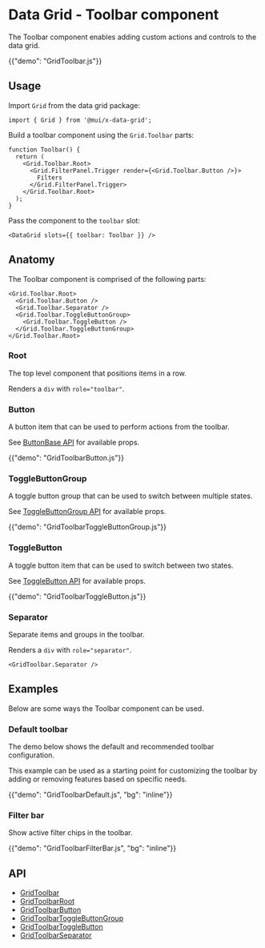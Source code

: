 # Data Grid - Toolbar component

<p class="description">The Toolbar component enables adding custom actions and controls to the data grid.</p>

{{"demo": "GridToolbar.js"}}

## Usage

Import `Grid` from the data grid package:

```tsx
import { Grid } from '@mui/x-data-grid';
```

Build a toolbar component using the `Grid.Toolbar` parts:

```tsx
function Toolbar() {
  return (
    <Grid.Toolbar.Root>
      <Grid.FilterPanel.Trigger render={<Grid.Toolbar.Button />}>
        Filters
      </Grid.FilterPanel.Trigger>
    </Grid.Toolbar.Root>
  );
}
```

Pass the component to the `toolbar` slot:

```tsx
<DataGrid slots={{ toolbar: Toolbar }} />
```

## Anatomy

The Toolbar component is comprised of the following parts:

```tsx
<Grid.Toolbar.Root>
  <Grid.Toolbar.Button />
  <Grid.Toolbar.Separator />
  <Grid.Toolbar.ToggleButtonGroup>
    <Grid.Toolbar.ToggleButton />
  </Grid.Toolbar.ToggleButtonGroup>
</Grid.Toolbar.Root>
```

### Root

The top level component that positions items in a row.

Renders a `div` with `role="toolbar"`.

### Button

A button item that can be used to perform actions from the toolbar.

See [ButtonBase API](/material-ui/api/button-base/) for available props.

{{"demo": "GridToolbarButton.js"}}

### ToggleButtonGroup

A toggle button group that can be used to switch between multiple states.

See [ToggleButtonGroup API](/material-ui/api/toggle-button/) for available props.

{{"demo": "GridToolbarToggleButtonGroup.js"}}

### ToggleButton

A toggle button item that can be used to switch between two states.

See [ToggleButton API](/material-ui/api/toggle-button-group/) for available props.

{{"demo": "GridToolbarToggleButton.js"}}

### Separator

Separate items and groups in the toolbar.

Renders a `div` with `role="separator"`.

```tsx
<GridToolbar.Separator />
```

## Examples

Below are some ways the Toolbar component can be used.

### Default toolbar

The demo below shows the default and recommended toolbar configuration.

This example can be used as a starting point for customizing the toolbar by adding or removing features based on specific needs.

{{"demo": "GridToolbarDefault.js", "bg": "inline"}}

### Filter bar

Show active filter chips in the toolbar.

{{"demo": "GridToolbarFilterBar.js", "bg": "inline"}}

## API

- [GridToolbar](/x/api/data-grid/data-grid/)
- [GridToolbarRoot](/x/api/data-grid/data-grid/)
- [GridToolbarButton](/x/api/data-grid/data-grid/)
- [GridToolbarToggleButtonGroup](/x/api/data-grid/data-grid/)
- [GridToolbarToggleButton](/x/api/data-grid/data-grid/)
- [GridToolbarSeparator](/x/api/data-grid/data-grid/)

